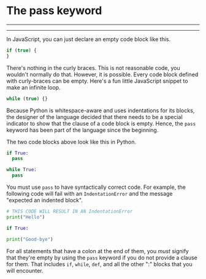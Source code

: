 # The pass keyword
________________________________________________________________________________
<!-- @import "[TOC]" {cmd="toc" depthFrom=2 depthTo=6 orderedList=false} -->
________________________________________________________________________________

In JavaScript, you can just declare an empty code block like this.

```js
if (true) {
}
```

There's nothing in the curly braces. This is not reasonable code, you wouldn't
normally do that. However, it is possible. Every code block defined with
curly-braces can be empty. Here's a fun little JavaScript snippet to make an
infinite loop.

```js
while (true) {}
```

Because Python is whitespace-aware and uses indentations for its blocks, the
designer of the language decided that there needs to be a special indicator to
show that the clause of a code block is empty. Hence, the `pass` keyword has
been part of the language since the beginning.

The two code blocks above look like this in Python.

```python
if True:
  pass
```

```python
while True:
  pass
```

You must use `pass` to have syntactically correct code. For example, the
following code will fail with an `IndentationError` and the message
"expected an indented block".

```python
# THIS CODE WILL RESULT IN AN IndentationError
print("Hello")

if True:

print("Good-bye")
```

For all statements that have a colon at the end of them, you _must_ signify that
they're empty by using the `pass` keyword if you do not provide a clause for
them. That includes `if`, `while`, `def`, and all the other ":" blocks that you
will encounter.
